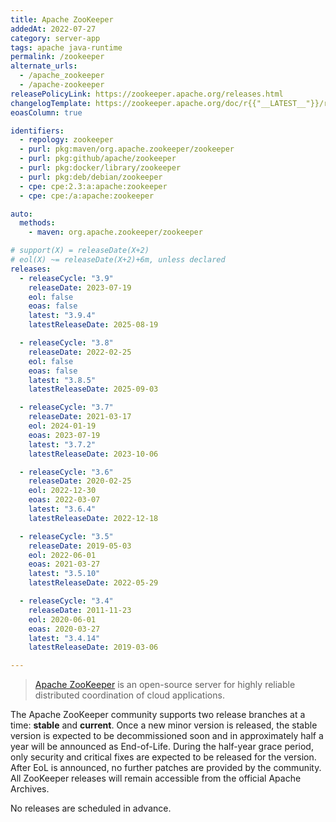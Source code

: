 ```yaml
---
title: Apache ZooKeeper
addedAt: 2022-07-27
category: server-app
tags: apache java-runtime
permalink: /zookeeper
alternate_urls:
  - /apache_zookeeper
  - /apache-zookeeper
releasePolicyLink: https://zookeeper.apache.org/releases.html
changelogTemplate: https://zookeeper.apache.org/doc/r{{"__LATEST__"}}/releasenotes.html
eoasColumn: true

identifiers:
  - repology: zookeeper
  - purl: pkg:maven/org.apache.zookeeper/zookeeper
  - purl: pkg:github/apache/zookeeper
  - purl: pkg:docker/library/zookeeper
  - purl: pkg:deb/debian/zookeeper
  - cpe: cpe:2.3:a:apache:zookeeper
  - cpe: cpe:/a:apache:zookeeper

auto:
  methods:
    - maven: org.apache.zookeeper/zookeeper

# support(X) = releaseDate(X+2)
# eol(X) ~= releaseDate(X+2)+6m, unless declared
releases:
  - releaseCycle: "3.9"
    releaseDate: 2023-07-19
    eol: false
    eoas: false
    latest: "3.9.4"
    latestReleaseDate: 2025-08-19

  - releaseCycle: "3.8"
    releaseDate: 2022-02-25
    eol: false
    eoas: false
    latest: "3.8.5"
    latestReleaseDate: 2025-09-03

  - releaseCycle: "3.7"
    releaseDate: 2021-03-17
    eol: 2024-01-19
    eoas: 2023-07-19
    latest: "3.7.2"
    latestReleaseDate: 2023-10-06

  - releaseCycle: "3.6"
    releaseDate: 2020-02-25
    eol: 2022-12-30
    eoas: 2022-03-07
    latest: "3.6.4"
    latestReleaseDate: 2022-12-18

  - releaseCycle: "3.5"
    releaseDate: 2019-05-03
    eol: 2022-06-01
    eoas: 2021-03-27
    latest: "3.5.10"
    latestReleaseDate: 2022-05-29

  - releaseCycle: "3.4"
    releaseDate: 2011-11-23
    eol: 2020-06-01
    eoas: 2020-03-27
    latest: "3.4.14"
    latestReleaseDate: 2019-03-06

---
```


> [Apache ZooKeeper](https://zookeeper.apache.org/) is an open-source server for highly reliable
> distributed coordination of cloud applications.

The Apache ZooKeeper community supports two release branches at a time: **stable** and **current**.
Once a new minor version is released, the stable version is expected to be decommissioned soon and
in approximately half a year will be announced as End-of-Life. During the half-year grace period,
only security and critical fixes are expected to be released for the version. After EoL is
announced, no further patches are provided by the community. All ZooKeeper releases will remain
accessible from the official Apache Archives.

No releases are scheduled in advance.
